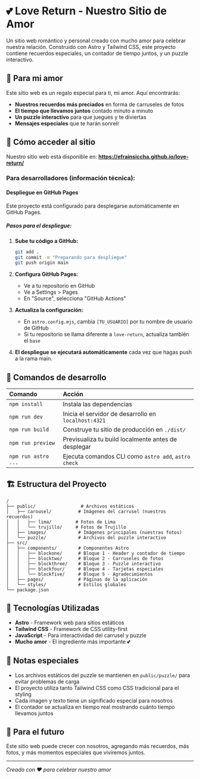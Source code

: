 # 💕 Love Return - Nuestro Sitio de Amor

Un sitio web romántico y personal creado con mucho amor para celebrar nuestra relación. Construido con Astro y Tailwind CSS, este proyecto contiene recuerdos especiales, un contador de tiempo juntos, y un puzzle interactivo.

## 🌹 Para mi amor

Este sitio web es un regalo especial para ti, mi amor. Aquí encontrarás:
- **Nuestros recuerdos más preciados** en forma de carruseles de fotos
- **El tiempo que llevamos juntos** contado minuto a minuto
- **Un puzzle interactivo** para que juegues y te diviertas
- **Mensajes especiales** que te harán sonreír

## 🚀 Cómo acceder al sitio

Nuestro sitio web está disponible en:
**https://efrainsiccha.github.io/love-return/**

### Para desarrolladores (información técnica):

#### Despliegue en GitHub Pages

Este proyecto está configurado para desplegarse automáticamente en GitHub Pages.

##### Pasos para el despliegue:

1. **Sube tu código a GitHub:**
   ```bash
   git add .
   git commit -m "Preparando para despliegue"
   git push origin main
   ```

2. **Configura GitHub Pages:**
   - Ve a tu repositorio en GitHub
   - Ve a Settings > Pages
   - En "Source", selecciona "GitHub Actions"

3. **Actualiza la configuración:**
   - En `astro.config.mjs`, cambia `[TU_USUARIO]` por tu nombre de usuario de GitHub
   - Si tu repositorio se llama diferente a `love-return`, actualiza también el `base`

4. **El despliegue se ejecutará automáticamente** cada vez que hagas push a la rama main.

## 🧞 Comandos de desarrollo

| Comando                   | Acción                                           |
| :------------------------ | :----------------------------------------------- |
| `npm install`             | Instala las dependencias                         |
| `npm run dev`             | Inicia el servidor de desarrollo en `localhost:4321` |
| `npm run build`           | Construye tu sitio de producción en `./dist/`    |
| `npm run preview`         | Previsualiza tu build localmente antes de desplegar |
| `npm run astro ...`       | Ejecuta comandos CLI como `astro add`, `astro check` |

## 🏗️ Estructura del Proyecto

```
/
├── public/                 # Archivos estáticos
│   ├── carousel/          # Imágenes del carrusel (nuestros recuerdos)
│   │   ├── lima/         # Fotos de Lima
│   │   └── trujillo/     # Fotos de Trujillo
│   ├── images/            # Imágenes principales (nuestras fotos)
│   └── puzzle/            # Archivos del puzzle interactivo
├── src/
│   ├── components/        # Componentes Astro
│   │   ├── blockone/      # Bloque 1 - Header y contador de tiempo
│   │   ├── blocktwo/      # Bloque 2 - Carruseles de fotos
│   │   ├── blockthree/    # Bloque 3 - Puzzle interactivo
│   │   ├── blockfour/     # Bloque 4 - Tarjetas especiales
│   │   └── blockfive/     # Bloque 5 - Agradecimientos
│   ├── pages/             # Páginas de la aplicación
│   └── styles/            # Estilos globales
└── package.json
```

## 🎨 Tecnologías Utilizadas

- **Astro** - Framework web para sitios estáticos
- **Tailwind CSS** - Framework de CSS utility-first
- **JavaScript** - Para interactividad del carrusel y puzzle
- **Mucho amor** - El ingrediente más importante 💕

## 📝 Notas especiales

- Los archivos estáticos del puzzle se mantienen en `public/puzzle/` para evitar problemas de carga
- El proyecto utiliza tanto Tailwind CSS como CSS tradicional para el styling
- Cada imagen y texto tiene un significado especial para nosotros
- El contador se actualiza en tiempo real mostrando cuánto tiempo llevamos juntos

## 💝 Para el futuro

Este sitio web puede crecer con nosotros, agregando más recuerdos, más fotos, y más momentos especiales que viviremos juntos.

---

*Creado con ❤️ para celebrar nuestro amor*
